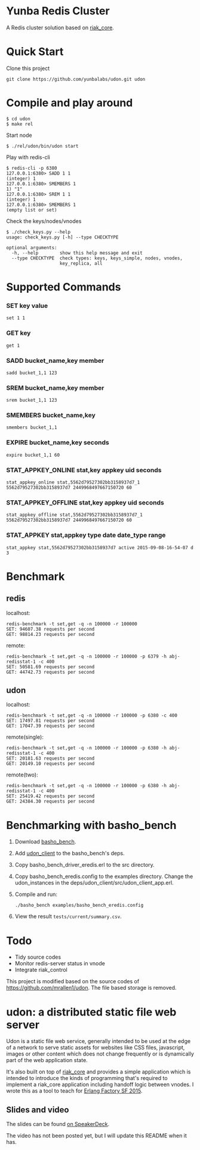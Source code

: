 Yunba Redis Cluster
==========================

A Redis cluster solution based on [riak_core][0].

Quick Start
===========
Clone this project
```
git clone https://github.com/yunbalabs/udon.git udon
```

Compile and play around
=======================
```
$ cd udon
$ make rel
```

Start node
```
$ ./rel/udon/bin/udon start
```

Play with redis-cli
```
$ redis-cli -p 6380
127.0.0.1:6380> SADD 1 1
(integer) 1
127.0.0.1:6380> SMEMBERS 1
1) "1"
127.0.0.1:6380> SREM 1 1
(integer) 1
127.0.0.1:6380> SMEMBERS 1
(empty list or set)
```

Check the keys/nodes/vnodes
```
$ ./check_keys.py --help
usage: check_keys.py [-h] --type CHECKTYPE

optional arguments:
  -h, --help        show this help message and exit
  --type CHECKTYPE  check types: keys, keys_simple, nodes, vnodes,
                    key_replica, all
```

Supported Commands
======
### SET key value
```
set 1 1
```

### GET key
```
get 1
```

### SADD bucket_name,key member
```
sadd bucket_1,1 123
```

### SREM bucket_name,key member
```
srem bucket_1,1 123
```

### SMEMBERS bucket_name,key
```
smembers bucket_1,1
```

### EXPIRE bucket_name,key seconds
```
expire bucket_1,1 60
```

### STAT_APPKEY_ONLINE stat,key appkey uid seconds
```
stat_appkey_online stat,5562d79527302bb3158937d7_1 5562d79527302bb3158937d7 2449968497667150720 60
```

### STAT_APPKEY_OFFLINE stat,key appkey uid seconds
```
stat_appkey_offline stat,5562d79527302bb3158937d7_1 5562d79527302bb3158937d7 2449968497667150720 60
```

### STAT_APPKEY stat,appkey type date date_type range
```
stat_appkey stat,5562d79527302bb3158937d7 active 2015-09-08-16-54-07 d 3
```

Benchmark
======
## redis
localhost:
```
redis-benchmark -t set,get -q -n 100000 -r 100000
SET: 94607.38 requests per second
GET: 98814.23 requests per second
```

remote:
```
redis-benchmark -t set,get -q -n 100000 -r 100000 -p 6379 -h abj-redisstat-1 -c 400
SET: 50581.69 requests per second
GET: 44742.73 requests per second
```

## udon
localhost:
```
redis-benchmark -t set,get -q -n 100000 -r 100000 -p 6380 -c 400
SET: 17497.81 requests per second
GET: 17047.39 requests per second
```

remote(single):
```
redis-benchmark -t set,get -q -n 100000 -r 100000 -p 6380 -h abj-redisstat-1 -c 400
SET: 20181.63 requests per second
GET: 20149.10 requests per second
```

remote(two):
```
redis-benchmark -t set,get -q -n 100000 -r 100000 -p 6380 -h abj-redisstat-1 -c 400
SET: 25419.42 requests per second
GET: 24384.30 requests per second
```

Benchmarking with basho_bench
======
1. Download [basho_bench](https://github.com/basho/basho_bench).
2. Add [udon_client](https://github.com/yunbalabs/udon_client) to the basho_bench's deps.
3. Copy basho_bench_driver_eredis.erl to the src directory.
4. Copy basho_bench_eredis.config to the examples directory. Change the udon_instances in the deps/udon_client/src/udon_client_app.erl.
5. Compile and run:

    ```
    ./basho_bench examples/basho_bench_eredis.config
    ```
6. View the result `tests/current/summary.csv`.

Todo
====
 * Tidy source codes
 * Monitor redis-server status in vnode
 * Integrate riak_control

This project is modified based on the source codes of https://github.com/mrallen1/udon. The file based storage is removed.

udon: a distributed static file web server
=============================

Udon is a static file web service, generally intended to be used at the edge of a network to serve static assets for websites like CSS files, javascript, images or other content which does not change frequently or is dynamically part of the web application state.

It's also built on top of [riak_core][0] and provides a simple application which is intended to introduce the kinds of programming that's required to implement a riak_core application including handoff logic between vnodes.  I wrote this as a tool to teach for [Erlang Factory SF 2015][1].

Slides and video
----------------
The slides can be found [on SpeakerDeck][2].

The video has not been posted yet, but I will update this README when it has.

[0]: https://github.com/basho/riak_core
[1]: http://www.erlang-factory.com/sfbay2015/mark-allen
[2]: https://speakerdeck.com/mrallen1/building-distributed-applications-with-riak-core 
